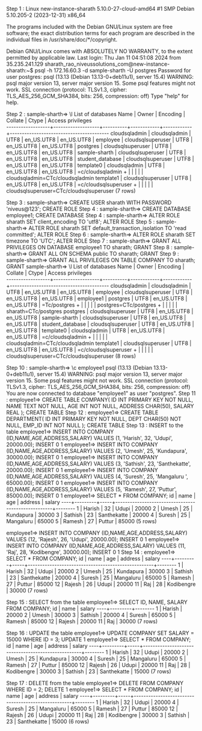 Step 1 : Linux new-instance-sharath 5.10.0-27-cloud-amd64 #1 SMP Debian 5.10.205-2 (2023-12-31) x86_64

The programs included with the Debian GNU/Linux system are free software;
the exact distribution terms for each program are described in the
individual files in /usr/share/doc/*/copyright.

Debian GNU/Linux comes with ABSOLUTELY NO WARRANTY, to the extent
permitted by applicable law.
Last login: Thu Jan 11 04:51:08 2024 from 35.235.241.129
sharath_rao_niveussolutions_com@new-instance-sharath:~$ psql -h 172.16.60.3 -d sample-sharth -U postgres
Password for user postgres: 
psql (13.13 (Debian 13.13-0+deb11u1), server 15.4)
WARNING: psql major version 13, server major version 15.
         Some psql features might not work.
SSL connection (protocol: TLSv1.3, cipher: TLS_AES_256_GCM_SHA384, bits: 256, compression: off)
Type "help" for help.

Step 2 : sample-sharth=> \l
                                                  List of databases
       Name       |       Owner       | Encoding |  Collate   |   Ctype    |            Access privileges            
------------------+-------------------+----------+------------+------------+-----------------------------------------
 cloudsqladmin    | cloudsqladmin     | UTF8     | en_US.UTF8 | en_US.UTF8 | 
 employee         | cloudsqlsuperuser | UTF8     | en_US.UTF8 | en_US.UTF8 | 
 postgres         | cloudsqlsuperuser | UTF8     | en_US.UTF8 | en_US.UTF8 | 
 sample-sharth    | cloudsqlsuperuser | UTF8     | en_US.UTF8 | en_US.UTF8 | 
 student_database | cloudsqlsuperuser | UTF8     | en_US.UTF8 | en_US.UTF8 | 
 template0        | cloudsqladmin     | UTF8     | en_US.UTF8 | en_US.UTF8 | =c/cloudsqladmin                       +
                  |                   |          |            |            | cloudsqladmin=CTc/cloudsqladmin
 template1        | cloudsqlsuperuser | UTF8     | en_US.UTF8 | en_US.UTF8 | =c/cloudsqlsuperuser                   +
                  |                   |          |            |            | cloudsqlsuperuser=CTc/cloudsqlsuperuser
(7 rows)

Step 3 : sample-sharth=> CREATE USER sharath WITH PASSWORD 'niveus@123';
CREATE ROLE
Step 4 : sample-sharth=> CREATE DATABASE employee1;
CREATE DATABASE
Step 4 : sample-sharth=> ALTER ROLE sharath SET client_encoding TO 'utf8';
ALTER ROLE
Step 5 : sample-sharth=> ALTER ROLE sharath SET default_transaction_isolation TO 'read committed';
ALTER ROLE
Step 6 : sample-sharth=> ALTER ROLE sharath SET timezone TO 'UTC';
ALTER ROLE
Step 7 : sample-sharth=> GRANT ALL PRIVILEGES ON DATABASE employee1 TO sharath;
GRANT
Step 8 : sample-sharth=> GRANT ALL ON SCHEMA public TO sharath;
GRANT
Step 9 : sample-sharth=> GRANT ALL PRIVILEGES ON TABLE COMPANY TO sharath;
GRANT
sample-sharth=> \l
                                                  List of databases
       Name       |       Owner       | Encoding |  Collate   |   Ctype    |            Access privileges            
------------------+-------------------+----------+------------+------------+-----------------------------------------
 cloudsqladmin    | cloudsqladmin     | UTF8     | en_US.UTF8 | en_US.UTF8 | 
 employee         | cloudsqlsuperuser | UTF8     | en_US.UTF8 | en_US.UTF8 | 
 employee1        | postgres          | UTF8     | en_US.UTF8 | en_US.UTF8 | =Tc/postgres                           +
                  |                   |          |            |            | postgres=CTc/postgres                  +
                  |                   |          |            |            | sharath=CTc/postgres
 postgres         | cloudsqlsuperuser | UTF8     | en_US.UTF8 | en_US.UTF8 | 
 sample-sharth    | cloudsqlsuperuser | UTF8     | en_US.UTF8 | en_US.UTF8 | 
 student_database | cloudsqlsuperuser | UTF8     | en_US.UTF8 | en_US.UTF8 | 
 template0        | cloudsqladmin     | UTF8     | en_US.UTF8 | en_US.UTF8 | =c/cloudsqladmin                       +
                  |                   |          |            |            | cloudsqladmin=CTc/cloudsqladmin
 template1        | cloudsqlsuperuser | UTF8     | en_US.UTF8 | en_US.UTF8 | =c/cloudsqlsuperuser                   +
                  |                   |          |            |            | cloudsqlsuperuser=CTc/cloudsqlsuperuser
(8 rows)

Step 10 : sample-sharth=> \c employee1
psql (13.13 (Debian 13.13-0+deb11u1), server 15.4)
WARNING: psql major version 13, server major version 15.
         Some psql features might not work.
SSL connection (protocol: TLSv1.3, cipher: TLS_AES_256_GCM_SHA384, bits: 256, compression: off)
You are now connected to database "employee1" as user "postgres".
Step 11 : employee1=> CREATE TABLE COMPANY(
                    ID INT PRIMARY KEY     NOT NULL,
                    NAME           TEXT    NOT NULL,
                    AGE            INT     NOT NULL,
                    ADDRESS        CHAR(50),
                    SALARY         REAL
                    );
CREATE TABLE
Step 12 : employee1=> CREATE TABLE DEPARTMENT(
                    ID INT PRIMARY KEY      NOT NULL,
                    DEPT           CHAR(50) NOT NULL,
                    EMP_ID         INT      NOT NULL
                    );
CREATE TABLE
Step 13 : INSERT to the table
employee1=> INSERT INTO COMPANY (ID,NAME,AGE,ADDRESS,SALARY) VALUES (1, 'Harish', 32, 'Udupi', 20000.00);
INSERT 0 1
employee1=> INSERT INTO COMPANY (ID,NAME,AGE,ADDRESS,SALARY) VALUES (2, 'Umesh', 25, 'Kundapura', 30000.00);
INSERT 0 1
employee1=> INSERT INTO COMPANY (ID,NAME,AGE,ADDRESS,SALARY) VALUES (3, 'Sathish', 23, 'Santhekatte', 20000.00);
INSERT 0 1
employee1=> INSERT INTO COMPANY (ID,NAME,AGE,ADDRESS,SALARY) VALUES (4, 'Suresh', 25, 'Mangaluru ', 65000.00);
INSERT 0 1
employee1=> INSERT INTO COMPANY (ID,NAME,AGE,ADDRESS,SALARY) VALUES (5, 'Ramesh', 27, 'Puttur', 85000.00);
INSERT 0 1
employee1=> SELECT * FROM COMPANY;
 id |  name   | age |                      address                       | salary 
----+---------+-----+----------------------------------------------------+--------
  1 | Harish  |  32 | Udupi                                              |  20000
  2 | Umesh   |  25 | Kundapura                                          |  30000
  3 | Sathish |  23 | Santhekatte                                        |  20000
  4 | Suresh  |  25 | Mangaluru                                          |  65000
  5 | Ramesh  |  27 | Puttur                                             |  85000
(5 rows)

employee1=> INSERT INTO COMPANY (ID,NAME,AGE,ADDRESS,SALARY) VALUES (12, 'Rajesh', 26, 'Udupi', 20000.00);
INSERT 0 1
employee1=> INSERT INTO COMPANY (ID,NAME,AGE,ADDRESS,SALARY) VALUES (11, 'Raj', 28, 'Kodibengre', 30000.00);
INSERT 0 1
Step 14 : employee1=> SELECT * FROM COMPANY;
 id |  name   | age |                      address                       | salary 
----+---------+-----+----------------------------------------------------+--------
  1 | Harish  |  32 | Udupi                                              |  20000
  2 | Umesh   |  25 | Kundapura                                          |  30000
  3 | Sathish |  23 | Santhekatte                                        |  20000
  4 | Suresh  |  25 | Mangaluru                                          |  65000
  5 | Ramesh  |  27 | Puttur                                             |  85000
 12 | Rajesh  |  26 | Udupi                                              |  20000
 11 | Raj     |  28 | Kodibengre                                         |  30000
(7 rows)

Step 15 : SELECT from the table
employee1=> SELECT ID, NAME, SALARY FROM COMPANY;
 id |  name   | salary 
----+---------+--------
  1 | Harish  |  20000
  2 | Umesh   |  30000
  3 | Sathish |  20000
  4 | Suresh  |  65000
  5 | Ramesh  |  85000
 12 | Rajesh  |  20000
 11 | Raj     |  30000
(7 rows)

Step 16 : UPDATE the table
employee1=> UPDATE COMPANY SET SALARY = 15000 WHERE ID = 3;
UPDATE 1
employee1=> SELECT * FROM COMPANY;
 id |  name   | age |                      address                       | salary 
----+---------+-----+----------------------------------------------------+--------
  1 | Harish  |  32 | Udupi                                              |  20000
  2 | Umesh   |  25 | Kundapura                                          |  30000
  4 | Suresh  |  25 | Mangaluru                                          |  65000
  5 | Ramesh  |  27 | Puttur                                             |  85000
 12 | Rajesh  |  26 | Udupi                                              |  20000
 11 | Raj     |  28 | Kodibengre                                         |  30000
  3 | Sathish |  23 | Santhekatte                                        |  15000
(7 rows)

Step 17 : DELETE from the table
employee1=> DELETE FROM COMPANY WHERE ID = 2;
DELETE 1
employee1=> SELECT * FROM COMPANY;
 id |  name   | age |                      address                       | salary 
----+---------+-----+----------------------------------------------------+--------
  1 | Harish  |  32 | Udupi                                              |  20000
  4 | Suresh  |  25 | Mangaluru                                          |  65000
  5 | Ramesh  |  27 | Puttur                                             |  85000
 12 | Rajesh  |  26 | Udupi                                              |  20000
 11 | Raj     |  28 | Kodibengre                                         |  30000
  3 | Sathish |  23 | Santhekatte                                        |  15000
(6 rows)
